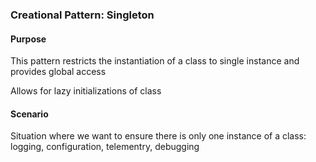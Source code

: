 ### Creational Pattern: Singleton

#### Purpose
This pattern restricts the instantiation of a class to single instance and provides global access

Allows for lazy initializations of class

#### Scenario

Situation where we want to ensure there is only one instance of a class: logging, configuration, telementry, debugging
